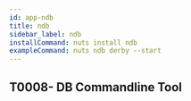 ```yaml
---
id: app-ndb
title: ndb
sidebar_label: ndb
installCommand: nuts install ndb
exampleCommand: nuts ndb derby --start
---
```



## T0008- DB Commandline Tool

